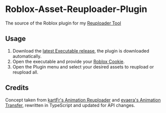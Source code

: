 # Roblox-Asset-Reuploader-Plugin
The source of the Roblox plugin for my [Reuploader Tool](https://github.com/ShadowDaughter/Roblox-Asset-Reuploader)

## Usage
1. Download the [latest Executable release](https://github.com/ShadowDaughter/Roblox-Asset-Reuploader/releases/latest/download/Roblox.Asset.Reuploader.zip), the plugin is downloaded automatically.
2. Open the executable and provide your [Roblox Cookie](https://chromewebstore.google.com/detail/cookie-editor/hlkenndednhfkekhgcdicdfddnkalmdm).
3. Open the Plugin menu and select your desired assets to reupload or reupload all.

## Credits
Concept taken from [kartFr's Animation Reuploader](https://github.com/kartFr/Auto-Animation-Reuploader) and [evaera's Animation Transfer](https://github.com/evaera/roblox-animation-transfer), rewritten in TypeScript and updated for API changes.
